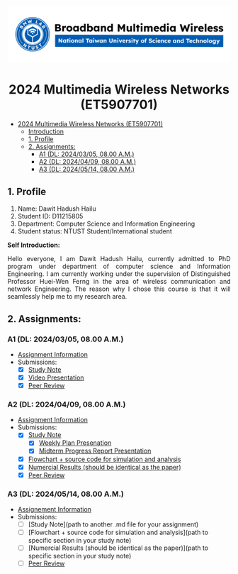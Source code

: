 ![](./assets/lab-logo.jpg)

# <center> 2024 Multimedia Wireless Networks (ET5907701) </center>

- [ 2024 Multimedia Wireless Networks (ET5907701) ](#-2024-multimedia-wireless-networks-et5907701-)
  - [Introduction](#introduction)
  - [1. Profile](#1-profile)
  - [2. Assignments:](#2-assignments)
    - [A1 (DL: 2024/03/05, 08.00 A.M.)](#a1-dl-20240305-0800-am)
    - [A2 (DL: 2024/04/09, 08.00 A.M.)](#a2-dl-20240409-0800-am)
    - [A3 (DL: 2024/05/14, 08.00 A.M.)](#a3-dl-20240514-0800-am)

## 1. Profile
1. Name: Dawit Hadush Hailu
2. Student ID: D11215805
3. Department: Computer Science and Information Engineering 
4. Student status: NTUST Student/International student

**Self Introduction:**
<p align="justify">
Hello everyone, I am Dawit Hadush Hailu, currently admitted to PhD program under department of computer science and Information Engineering. I am currently working under the supervision of Distinguished Professor Huei-Wen Ferng in the area of wireless communication and network Engineering. The reason why I chose this course is that it will seamlessly help me to my research area.
</p>

## 2. Assignments:

### A1 (DL: 2024/03/05, 08.00 A.M.)
- [Assignment Information](https://github.com/bmw-ece-ntust/multimedia-wireless-network?tab=readme-ov-file#a1-deadline-35-0800-am)
- Submissions:
  - [x] [Study Note](https://github.com/bmw-ece-ntust/multimedia-wireless-network/blob/2024-D11215805-Dawit-Hadush-Hailu/Study%20Note%201.md)
  - [x] [Video Presentation](https://www.youtube.com/watch?v=XReCU_XM9Vo)
  - [x] [Peer Review](https://forms.gle/tPVAdfAc4hBiUtg88)

### A2 (DL: 2024/04/09, 08.00 A.M.)
- [Assignment Information](https://docs.google.com/presentation/d/1uqHR4iGw9zDzT5OVC8Nvimf9xAGJoOfn/edit#slide=id.p1)
- Submissions:
  - [x] [Study Note](https://github.com/bmw-ece-ntust/multimedia-wireless-network/blob/2024-D11215805-Dawit-Hadush-Hailu/Study_Note%20_A2.md)
    - [x] [Weekly Plan Presenation](https://docs.google.com/presentation/d/1uqHR4iGw9zDzT5OVC8Nvimf9xAGJoOfn/edit#slide=id.p1)
    - [x] [Midterm Progress Report Presentation](https://docs.google.com/presentation/d/1J29mIIdCZQvx39B0_nOIHOLM8DXq_2im/edit)
  - [x] [Flowchart + source code for simulation and analysis](https://github.com/bmw-ece-ntust/multimedia-wireless-network/blob/2024-D11215805-Dawit-Hadush-Hailu/Study_Note%20_A2.md#simulation-code)
  - [x] [Numercial Results (should be identical as the paper)](https://github.com/bmw-ece-ntust/multimedia-wireless-network/blob/2024-D11215805-Dawit-Hadush-Hailu/Study_Note%20_A2.md#results)
  - [x] [Peer Review](https://forms.gle/njd22Apu7ZGTbKzJ7)

### A3 (DL: 2024/05/14, 08.00 A.M.)
- [Assignement Information](https://github.com/bmw-ece-ntust/multimedia-wireless-network?tab=readme-ov-file#a3-deadline-514-0800-am)
- Submissions:
  - [ ] [Study Note](path to another .md file for your assignment)
  - [ ] [Flowchart + source code for simulation and analysis](path to specific section in your study note)
  - [ ] [Numercial Results (should be identical as the paper)](path to specific section in your study note)
  - [ ] [Peer Review](https://forms.gle/yVtjYqxZyRgcjbeE8)
